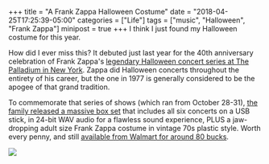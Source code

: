 +++
title = "A Frank Zappa Halloween Costume"
date = "2018-04-25T17:25:39-05:00"
categories = ["Life"]
tags = ["music", "Halloween", "Frank Zappa"]
minipost = true
+++
I think I just found my Halloween costume for this year.

How did I ever miss this? It debuted just last year for the 40th anniversary celebration of Frank Zappa's [legendary Halloween concert series at The Palladium in New York](https://www.youtube.com/watch?v=UjL2sRX78DM&list=PLLxVHLcTJJQuzuA5VYgYxUQB3WnZen8sF). Zappa did Halloween concerts throughout the entirety of his career, but the one in 1977 is generally considered to be the apogee of that grand tradition. 

To commemorate that series of shows (which ran from October 28-31), [the family released a massive box set](http://www.zappa.com/news/halloween-77-box-set-celebrates-historic-concert-runs-40th-anniversary-october-20) that includes all six concerts on a USB stick, in 24-bit WAV audio for a flawless sound experience, PLUS a jaw-dropping adult size Frank Zappa costume in vintage 70s plastic style. Worth every penny, and still [available from Walmart for around 80 bucks](https://www.walmart.com/ip/Halloween-77-Limited-Edition/389476830?wmlspartner=wlpa&selectedSellerId=4115&adid=22222222227123273768&wl0=&wl1=g&wl2=c&wl3=234249714372&wl4=pla-385955699003&wl5=9026811&wl6=&wl7=&wl8=&wl9=pla&wl10=115794308&wl11=online&wl12=389476830&wl13=&veh=sem). 

![](http://www.zappa.com/sites/g/files/aaj776/f/styles/suzuki_breakpoints_image_desktop-sm_2x_16x9/public/news/201709/Halloween-77_NEWS.jpg)